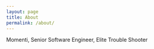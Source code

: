 ```yaml
---
layout: page
title: About
permalink: /about/
---
```


Momenti, Senior Software Engineer, Elite Trouble Shooter
